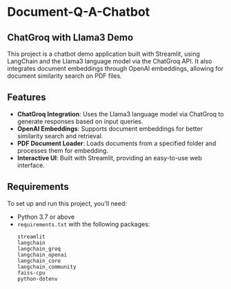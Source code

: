 # Document-Q-A-Chatbot
## ChatGroq with Llama3 Demo

This project is a chatbot demo application built with Streamlit, using LangChain and the Llama3 language model via the ChatGroq API. It also integrates document embeddings through OpenAI embeddings, allowing for document similarity search on PDF files.

## Features
- **ChatGroq Integration**: Uses the Llama3 language model via ChatGroq to generate responses based on input queries.
- **OpenAI Embeddings**: Supports document embeddings for better similarity search and retrieval.
- **PDF Document Loader**: Loads documents from a specified folder and processes them for embedding.
- **Interactive UI**: Built with Streamlit, providing an easy-to-use web interface.

## Requirements

To set up and run this project, you’ll need:
- Python 3.7 or above
- `requirements.txt` with the following packages:
  ```plaintext
  streamlit
  langchain
  langchain_groq
  langchain_openai
  langchain_core
  langchain_community
  faiss-cpu
  python-dotenv
